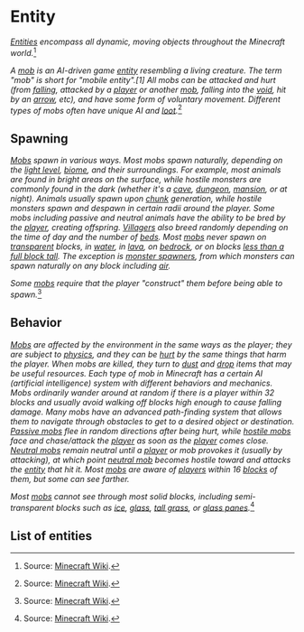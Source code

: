 # Entity

*[Entities](https://minecraft.wiki/w/Entity) encompass all dynamic, moving objects throughout the Minecraft world.*[^1]

*A [mob](https://minecraft.wiki/w/Mob) is an AI-driven game [entity](https://minecraft.wiki/w/Entity) resembling a living creature. The term "mob" is short for "mobile entity".[1] All mobs can be attacked and hurt (from [falling](https://minecraft.wiki/w/Damage#Fall_damage), attacked by a [player](https://minecraft.wiki/w/Player) or another [mob](https://minecraft.wiki/w/Mob), falling into the [void](https://minecraft.wiki/w/Void), hit by an [arrow](https://minecraft.wiki/w/Arrow), etc), and have some form of voluntary movement. Different types of mobs often have unique AI and [loot](https://minecraft.wiki/w/Drops).*[^2]

## Spawning

*[Mobs](https://minecraft.wiki/w/Mob) spawn in various ways. Most mobs spawn naturally, depending on the [light level](https://minecraft.wiki/w/Light#Light-emitting_blocks), [biome](https://minecraft.wiki/w/Biome), and their surroundings. For example, most animals are found in bright areas on the surface, while hostile monsters are commonly found in the dark (whether it's a [cave](https://minecraft.wiki/w/Cave), [dungeon](https://minecraft.wiki/w/Monster_Room), [mansion](https://minecraft.wiki/w/Woodland_Mansion), or at night). Animals usually spawn upon [chunk](https://minecraft.wiki/w/Chunk) generation, while hostile monsters spawn and despawn in certain radii around the player. Some mobs including passive and neutral animals have the ability to be bred by the [player](https://minecraft.wiki/w/Player), creating offspring. [Villagers](https://minecraft.wiki/w/Villager) also breed randomly depending on the time of day and the number of [beds](https://minecraft.wiki/w/Bed). Most [mobs](https://minecraft.wiki/w/Mob) never spawn on [transparent](https://minecraft.wiki/w/Opacity) blocks, in [water](https://minecraft.wiki/w/Water), in [lava](https://minecraft.wiki/w/Lava), on [bedrock](https://minecraft.wiki/w/Bedrock), or on blocks [less than a full block tall](https://minecraft.wiki/w/Solid_block#Height). The exception is [monster spawners](https://minecraft.wiki/w/Monster_Spawner), from which monsters can spawn naturally on any block including [air](https://minecraft.wiki/w/Air).*

*Some [mobs](https://minecraft.wiki/w/Mob) require that the player "construct" them before being able to spawn.*[^2]

## Behavior

*[Mobs](https://minecraft.wiki/w/Mob) are affected by the environment in the same ways as the player; they are subject to [physics](https://minecraft.wiki/w/Physics), and they can be [hurt](https://minecraft.wiki/w/Damage) by the same things that harm the player. When mobs are killed, they turn to [dust](https://minecraft.wiki/w/Particles) and [drop](https://minecraft.wiki/w/Drops) items that may be useful resources. Each type of mob in Minecraft has a certain AI (artificial intelligence) system with different behaviors and mechanics. Mobs ordinarily wander around at random if there is a player within 32 blocks and usually avoid walking off blocks high enough to cause falling damage. Many mobs have an advanced path-finding system that allows them to navigate through obstacles to get to a desired object or destination. [Passive mobs](https://minecraft.wiki/w/Mob#Passive) flee in random directions after being hurt, while [hostile mobs](https://minecraft.wiki/w/Mob#Hostile_mobs) face and chase/attack the [player](https://minecraft.wiki/w/Player) as soon as the [player](https://minecraft.wiki/w/Player) comes close. [Neutral mobs](https://minecraft.wiki/w/Mob#Neutral) remain neutral until a [player](https://minecraft.wiki/w/Player) or mob provokes it (usually by attacking), at which point [neutral mob](https://minecraft.wiki/w/Mob#Neutral) becomes hostile toward and attacks the [entity](https://minecraft.wiki/w/Entity) that hit it. Most [mobs](https://minecraft.wiki/w/Mob) are aware of [players](https://minecraft.wiki/w/Player) within 16 [blocks](https://minecraft.wiki/w/Block) of them, but some can see farther.*

*Most [mobs](https://minecraft.wiki/w/Mob) cannot see through most solid blocks, including semi-transparent blocks such as [ice](https://minecraft.wiki/w/Ice), [glass](https://minecraft.wiki/w/Glass), [tall grass](https://minecraft.wiki/w/Grass), or [glass panes](https://minecraft.wiki/w/Glass_Pane).*[^2]

[^1]: Source: [Minecraft Wiki](https://minecraft.wiki/w/Entity).
[^2]: Source: [Minecraft Wiki](https://minecraft.wiki/w/Mob).

## List of entities

<div id="list" type="entities" mod="adventurez" icons="false"></div>
<script src="/wiki/javascripts/info.js"></script>
